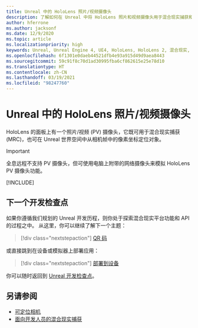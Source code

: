 ```yaml
---
title: Unreal 中的 HoloLens 照片/视频摄像头
description: 了解如何在 Unreal 中将 HoloLens 照片和视频摄像头用于混合现实捕获和对象定位。
author: hferrone
ms.author: jacksonf
ms.date: 12/9/2020
ms.topic: article
ms.localizationpriority: high
keywords: Unreal, Unreal Engine 4, UE4, HoloLens, HoloLens 2, 混合现实, 开发, 功能, 文档, 指南, 全息影像, 摄像头, PV 摄像头, MRC, 混合现实头戴显示设备, windows 混合现实头戴显示设备, 虚拟现实头戴显示设备
ms.openlocfilehash: 6f1301e0daeb44521dfb4e93a915d49d9aea8443
ms.sourcegitcommit: 59c91f8c70d1ad30995fba6cf862615e25e78d10
ms.translationtype: HT
ms.contentlocale: zh-CN
ms.lasthandoff: 03/19/2021
ms.locfileid: "98247760"
---
```

# <a name="hololens-photovideo-camera-in-unreal"></a>Unreal 中的 HoloLens 照片/视频摄像头

HoloLens 的面板上有一个照片/视频 (PV) 摄像头，它既可用于混合现实捕获 (MRC)，也可在 Unreal 世界空间中从相机帧中的像素坐标定位对象。

> [!IMPORTANT]
> 全息远程不支持 PV 摄像头，但可使用电脑上附带的网络摄像头来模拟 HoloLens PV 摄像头功能。

[!INCLUDE[](includes/tabs-pv-camera.md)]

## <a name="next-development-checkpoint"></a>下一个开发检查点

如果你遵循我们规划的 Unreal 开发历程，则你处于探索混合现实平台功能和 API 的过程之中。 从这里，你可以继续了解下一个主题：

> [!div class="nextstepaction"]
> [QR 码](unreal-qr-codes.md)

或直接跳到在设备或模拟器上部署应用：

> [!div class="nextstepaction"]
> [部署到设备](unreal-deploying.md)

你可以随时返回到 [Unreal 开发检查点](unreal-development-overview.md#3-advanced-features)。

## <a name="see-also"></a>另请参阅

* [可定位相机](../platform-capabilities-and-apis/locatable-camera.md)
* [面向开发人员的混合现实捕获](../platform-capabilities-and-apis/mixed-reality-capture-for-developers.md)
